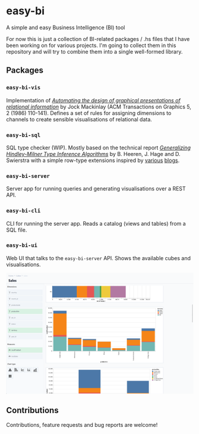 # easy-bi
A simple and easy Business Intelligence (BI) tool

For now this is just a collection of BI-related packages / .hs files that I have been working on for various projects. I'm going to collect them in this repository and will try to combine them into a single well-formed library.

## Packages

### `easy-bi-vis`

Implementation of [_Automating the design of graphical presentations of relational information_](https://dl.acm.org/doi/10.1145/22949.22950) by Jock Mackinlay (ACM Transactions on Graphics 5, 2 (1986) 110-141). Defines a set of rules for assigning dimensions to channels to create sensible visualisations of relational data.

### `easy-bi-sql`

SQL type checker (WIP). Mostly based on the technical report [_Generalizing Hindley-Milner Type Inference Algorithms_](https://www.cs.uu.nl/research/techreps/repo/CS-2002/2002-031.pdf) by B. Heeren, J. Hage and D. Swierstra with a simple row-type extensions inspired by [various](https://ahnfelt.medium.com/row-polymorphism-crash-course-587f1e7b7c47) [blogs](http://blog.vmchale.com/article/row-types).

### `easy-bi-server`

Server app for running queries and generating visualisations over a REST API.

### `easy-bi-cli`

CLI for running the server app. Reads a catalog (views and tables) from a SQL file.

### `easy-bi-ui`

Web UI that talks to the `easy-bi-server` API. Shows the available cubes and visualisations.

![](doc/screenshot.png)

## Contributions

Contributions, feature requests and bug reports are welcome!
